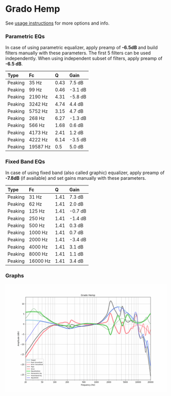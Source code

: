 # Grado Hemp
See [usage instructions](https://github.com/jaakkopasanen/AutoEq#usage) for more options and info.

### Parametric EQs
In case of using parametric equalizer, apply preamp of **-6.5dB** and build filters manually
with these parameters. The first 5 filters can be used independently.
When using independent subset of filters, apply preamp of **-6.5 dB**.

| Type    | Fc       |    Q | Gain    |
|:--------|:---------|:-----|:--------|
| Peaking | 35 Hz    | 0.43 | 7.5 dB  |
| Peaking | 99 Hz    | 0.46 | -3.1 dB |
| Peaking | 2190 Hz  | 4.31 | -5.8 dB |
| Peaking | 3242 Hz  | 4.74 | 4.4 dB  |
| Peaking | 5752 Hz  | 3.15 | 4.7 dB  |
| Peaking | 268 Hz   | 6.27 | -1.3 dB |
| Peaking | 566 Hz   | 1.68 | 0.6 dB  |
| Peaking | 4173 Hz  | 2.41 | 1.2 dB  |
| Peaking | 4222 Hz  | 6.14 | -3.5 dB |
| Peaking | 19587 Hz | 0.5  | 5.0 dB  |

### Fixed Band EQs
In case of using fixed band (also called graphic) equalizer, apply preamp of **-7.8dB**
(if available) and set gains manually with these parameters.

| Type    | Fc       |    Q | Gain    |
|:--------|:---------|:-----|:--------|
| Peaking | 31 Hz    | 1.41 | 7.3 dB  |
| Peaking | 62 Hz    | 1.41 | 2.0 dB  |
| Peaking | 125 Hz   | 1.41 | -0.7 dB |
| Peaking | 250 Hz   | 1.41 | -1.4 dB |
| Peaking | 500 Hz   | 1.41 | 0.3 dB  |
| Peaking | 1000 Hz  | 1.41 | 0.7 dB  |
| Peaking | 2000 Hz  | 1.41 | -3.4 dB |
| Peaking | 4000 Hz  | 1.41 | 3.1 dB  |
| Peaking | 8000 Hz  | 1.41 | 1.1 dB  |
| Peaking | 16000 Hz | 1.41 | 3.4 dB  |

### Graphs
![](./Grado%20Hemp.png)